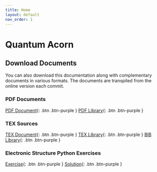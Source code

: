 ```yaml
---
title: Home
layout: default
nav_order: 1
---
```


# Quantum Acorn

## Download Documents

You can also download this documentation along with complementary documents in various formats. The documents are transpiled from the online version each commit.

### PDF Documents

[PDF Document](/acorn/tex/main.pdf){: .btn .btn-purple }
[PDF Library](/acorn/tex/library.pdf){: .btn .btn-purple }

### TEX Sources

[TEX Document](/acorn/tex/main.tex){: .btn .btn-purple }
[TEX Library](/acorn/tex/library.tex){: .btn .btn-purple }
[BIB Library](/acorn/tex/library.bib){: .btn .btn-purple }

### Electronic Structure Python Exercises

[Exercise](/acorn/python/resmet.py){: .btn .btn-purple }
[Solution](/acorn/python/exercise/resmet_exercise.py){: .btn .btn-purple }
